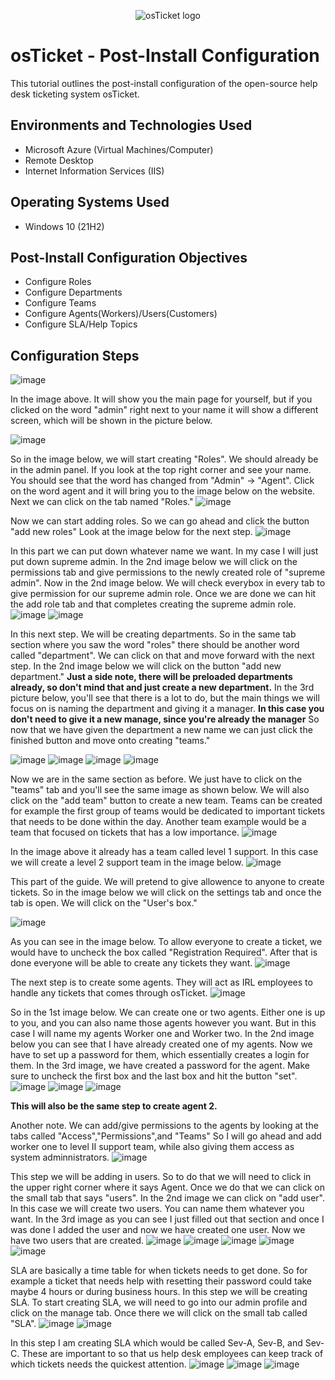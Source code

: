 <p align="center">
<img src="https://i.imgur.com/Clzj7Xs.png" alt="osTicket logo"/>
</p>

<h1>osTicket - Post-Install Configuration</h1>
This tutorial outlines the post-install configuration of the open-source help desk ticketing system osTicket.<br />


<h2></h2>


<h2>Environments and Technologies Used</h2>

- Microsoft Azure (Virtual Machines/Computer)
- Remote Desktop
- Internet Information Services (IIS)

<h2>Operating Systems Used </h2>

- Windows 10</b> (21H2)

<h2>Post-Install Configuration Objectives</h2>

- Configure Roles
- Configure Departments
- Configure Teams
- Configure Agents(Workers)/Users(Customers)
- Configure SLA/Help Topics

<h2>Configuration Steps</h2>

<p>

![image](https://github.com/Sunnyyvaj/Post-Install-Config/assets/165757391/c2633bf8-b84b-43e9-9d81-7906c127ecb8)

In the image above. It will show you the main page for yourself, but if you clicked on the word "admin" right next to your name it will show a different screen, which will be shown in the picture below.

![image](https://github.com/Sunnyyvaj/Post-Install-Config/assets/165757391/e15834f0-6124-417d-9ac5-82f094faf3f3)



So in the image below, we will start creating "Roles". We should already be in the admin panel. If you look at the top right corner and see your name. You should see that the word has changed from "Admin" -> "Agent". Click on the word agent and it will bring you to the image below on the website. Next we can click on the tab named "Roles."
![image](https://github.com/Sunnyyvaj/Post-Install-Config/assets/165757391/98c7ddb7-2f61-4df6-be68-3e4c749e29cb)



Now we can start adding roles. So we can go ahead and click the button "add new roles" Look at the image below for the next step.
![image](https://github.com/Sunnyyvaj/Post-Install-Config/assets/165757391/3b8a456d-9440-4e69-9c27-0381cd915d1a)


In this part we can put down whatever name we want. In my case I will just put down supreme admin. In the 2nd image below we will click on the permissions tab and give permissions to the newly created role of "supreme admin".
Now in the 2nd image below. We will check everybox in every tab to give permission for our supreme admin role. Once we are done we can hit the add role tab and that completes creating the supreme admin role.
![image](https://github.com/Sunnyyvaj/Post-Install-Config/assets/165757391/4af8120e-0b19-4c16-8dba-eb3dbe5c85db)
![image](https://github.com/Sunnyyvaj/Post-Install-Config/assets/165757391/82a518fc-31e9-4d28-9961-24c08865bc1d)




In this next step. We will be creating departments. So in the same tab section where you saw the word "roles" there should be another word called "department". We can click on that and move forward with the next step. In the 2nd image below we will click on the button "add new department." **Just a side note, there will be preloaded departments already, so don't mind that and just create a new department.** In the 3rd picture below, you'll see that there is a lot to do, but the main things we will focus on is naming the department and giving it a manager. **In this case you don't need to give it a new manage, since you're already the manager** So now that we have given the department a new name we can just click the finished button and move onto creating "teams."



![image](https://github.com/Sunnyyvaj/Post-Install-Config/assets/165757391/084b3850-aaed-4ba9-a769-cf51ab644de8)
![image](https://github.com/Sunnyyvaj/Post-Install-Config/assets/165757391/fcc54c1f-c4b7-4665-b6c9-f3af132bbca8)
![image](https://github.com/Sunnyyvaj/Post-Install-Config/assets/165757391/941c2f70-6db2-4cec-a59d-5833bd6d86c5)
![image](https://github.com/Sunnyyvaj/Post-Install-Config/assets/165757391/a53cd366-ad4f-4d08-bac7-398b0d75c5c3)


Now we are in the same section as before. We just have to click on the "teams" tab and you'll see the same image as shown below. We will also click on the "add team" button to create a new team. Teams can be created for example the first group of teams would be dedicated to important tickets that needs to be done within the day. Another team example would be a team that focused on tickets that has a low importance.
![image](https://github.com/Sunnyyvaj/Post-Install-Config/assets/165757391/33115914-214d-4df6-8368-c4ade7e14188)


In the image above it already has a team called level 1 support. In this case we will create a level 2 support team in the image below.
![image](https://github.com/Sunnyyvaj/Post-Install-Config/assets/165757391/ae3ab896-d400-4eae-b9ab-75c909e211f5)


This part of the guide. We will pretend to give allowence to anyone to create tickets. So in the image below we will click on the settings tab and once the tab is open. We will click on the "User's box."

![image](https://github.com/Sunnyyvaj/Post-Install-Config/assets/165757391/ca394b67-1459-48a3-9ed9-1e2ad829f02f)


As you can see in the image below. To allow everyone to create a ticket, we would have to uncheck the box called "Registration Required". After that is done everyone will be able to create any tickets they want.
![image](https://github.com/Sunnyyvaj/Post-Install-Config/assets/165757391/7bf65708-c1f3-47ae-8305-fb344e170094)



The next step is to create some agents. They will act as IRL employees to handle any tickets that comes through osTicket. 
![image](https://github.com/Sunnyyvaj/Post-Install-Config/assets/165757391/744d1bf9-395a-4886-9318-6bda42e081bc)


So in the 1st image below. We can create one or two agents. Either one is up to you, and you can also name those agents however you want. But in this case I will name my agents Worker one and Worker two.
In the 2nd image below you can see that I have already created one of my agents. Now we have to set up a password for them, which essentially creates a login for them. In the 3rd image, we have created a password for the agent. Make sure to uncheck the first box and the last box and hit the button "set".
![image](https://github.com/Sunnyyvaj/Post-Install-Config/assets/165757391/e0d2ba62-2ccc-465a-9ad5-9641daf1a6d2)
![image](https://github.com/Sunnyyvaj/Post-Install-Config/assets/165757391/083a1e9d-6748-42c0-b7de-ad5ccafc7a6e)
![image](https://github.com/Sunnyyvaj/Post-Install-Config/assets/165757391/de169ab6-966f-4b8a-893c-6aaee7a0b6c7)


**This will also be the same step to create agent 2.**


Another note. We can add/give permissions to the agents by looking at the tabs called "Access","Permissions",and "Teams"
So I will go ahead and add worker one to level II support team, while also giving them access as system adminnistrators.
![image](https://github.com/Sunnyyvaj/Post-Install-Config/assets/165757391/6477d840-4286-46a8-bc86-c0645f1c2c28)


This step we will be adding in users. So to do that we will need to click in the upper right corner where it says Agent. Once we do that we can click on the small tab that says "users".
In the 2nd image we can click on "add user". In this case we will create two users. You can name them whatever you want. In the 3rd image as you can see I just filled out that section and once I was done I added the user and now we have created one user. Now we have two users that are created.
![image](https://github.com/Sunnyyvaj/Post-Install-Config/assets/165757391/cad4185f-5975-4c5f-8812-a6fc4972f16a)
![image](https://github.com/Sunnyyvaj/Post-Install-Config/assets/165757391/1bdec025-7860-4eb6-a96e-a3b28518721c)
![image](https://github.com/Sunnyyvaj/Post-Install-Config/assets/165757391/a2b505c1-1bb1-4f1a-8e72-9837768ae1f5)
![image](https://github.com/Sunnyyvaj/Post-Install-Config/assets/165757391/58114248-d8b1-4676-91e0-7fd9996ab8f0)
![image](https://github.com/Sunnyyvaj/Post-Install-Config/assets/165757391/ccaa4a59-9b9d-4f2c-9fab-5ef334761922)


SLA are basically a time table for when tickets needs to get done. So for example a ticket that needs help with resetting their password could take maybe 4 hours or during business hours. In this step we will be creating SLA. To start creating SLA, we will need to go into our admin profile and click on the manage tab. Once there we will click on the small tab called "SLA".
![image](https://github.com/Sunnyyvaj/Post-Install-Config/assets/165757391/0012fad2-00b8-4ca9-be01-8b2dd4c3c767)
![image](https://github.com/Sunnyyvaj/Post-Install-Config/assets/165757391/c4dee3ce-b8fb-451a-a229-7a30420bc1b2)


In this step I am creating SLA which would be called Sev-A, Sev-B, and Sev-C. These are important to so that us help desk employees can keep track of which tickets needs the quickest attention.
![image](https://github.com/Sunnyyvaj/Post-Install-Config/assets/165757391/7c08ad6b-7e9b-4006-9b57-4a9327c806d4)
![image](https://github.com/Sunnyyvaj/Post-Install-Config/assets/165757391/d042e97e-019f-49a3-82b3-87a273eb9a2f)
![image](https://github.com/Sunnyyvaj/Post-Install-Config/assets/165757391/aa77d441-fac4-4a06-9eb7-0d9354725f80)





</p>
<p>

</p>
<br />

<p>

</p>
<p>

</p>
<br />

<p>

</p>
<p>

</p>
<br />
